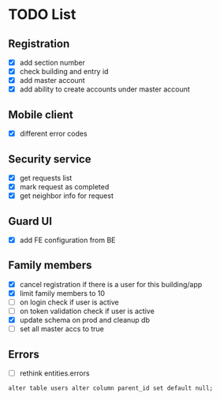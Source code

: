 # TODO List

## Registration
- [x] add section number
- [x] check building and entry id
- [x] add master account
- [x] add ability to create accounts under master account

## Mobile client
- [x] different error codes

## Security service
- [x] get requests list
- [x] mark request as completed
- [x] get neighbor info for request

## Guard UI
- [x] add FE configuration from BE

## Family members
- [x] cancel registration if there is a user for this building/app
- [x] limit family members to 10
- [ ] on login check if user is active
- [ ] on token validation check if user is active
- [x] update schema on prod and cleanup db
- [ ] set all master accs to true

## Errors
- [ ] rethink entities.errors


`alter table users alter column parent_id set default null;`
